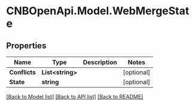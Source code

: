 # CNBOpenApi.Model.WebMergeState

## Properties

Name | Type | Description | Notes
------------ | ------------- | ------------- | -------------
**Conflicts** | **List&lt;string&gt;** |  | [optional] 
**State** | **string** |  | [optional] 

[[Back to Model list]](../../README.md#documentation-for-models) [[Back to API list]](../../README.md#documentation-for-api-endpoints) [[Back to README]](../../README.md)

